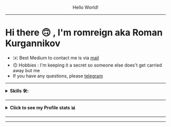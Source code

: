 <p align="center">
   Hello World!
</p>


---

# Hi there 🙃 , I'm romreign aka Roman Kurgannikov


- ✉️ Best Medium to contact me is via [mail](mailto:rkurgannikov1cpp@gmail.com)
- 🙃 Hobbies : I'm keeping it a secret so someone else does't get carried away but me
- If you have any questions, please [telegram](https://t.me/h3raDoreNa)

---


<details><summary><strong>Skills 🛠:</strong></summary>
<br />

Programming languages :

[![C++](https://img.shields.io/badge/C%2B%2B-%23434C5E?style=for-the-badge&logo=C%2B%2B&labelColor=%23800000)](https://en.wikipedia.org/wiki/C%2B%2B)
[![C](https://img.shields.io/badge/%20-C--language-%23434C5E?style=for-the-badge&logo=c&%2B%2B&labelColor=%23A8B9CC&logoColor=black)](https://en.wikipedia.org/wiki/C_(programming_language))

Frameworks and tools :

[![Qt](https://img.shields.io/badge/Qt-%23434C5E?style=for-the-badge&logo=Qt&labelColor=%2341CD52&logoColor=white)](https://www.qt.io)
[![gcc](src/badges/gcc_shield.svg)](https://gcc.gnu.org)
[![llvm](https://img.shields.io/badge/LLVM-%23434C5E?style=for-the-badge&logo=llvm&labelColor=%23262D3A&logoColor=white)](https://llvm.org)
[![doxygen](src/badges/doxygen_shield.svg)](https://doxygen.nl)

Documentation:

[![markdown](https://img.shields.io/badge/markdown-%23434C5E?style=for-the-badge&logo=Markdown&labelColor=black&logoColor=white)](https://en.wikipedia.org/wiki/Markdown)

Debugging

[![gdb](./src/badges/gdb_shield.svg)](https://www.sourceware.org/gdb/)
[![lldb](https://img.shields.io/badge/LLDB-%23434C5E?style=for-the-badge&logo=llvm&labelColor=%23262D3A&logoColor=white)](https://lldb.llvm.org)

Version Control

[![Git](https://img.shields.io/badge/Git-%23434C5E?style=for-the-badge&logo=git&labelColor=%23F05032&logoColor=white)](https://git-scm.com)


Data Base:

[![MySQL](https://img.shields.io/badge/MySQL-%23434C5E?style=for-the-badge&logo=MySQL&labelColor=%234479A1&logoColor=black)](https://www.mysql.com)


Operating System:

[![Ubuntu](https://img.shields.io/badge/Ubuntu-E95420?style=for-the-badge&logo=ubuntu&logoColor=white)](https://en.wikipedia.org/wiki/Ubuntu)
[![MacOS](https://img.shields.io/badge/Macos-%23434C5E?style=for-the-badge&logo=apple&labelColor=white&logoColor=black)](https://en.wikipedia.org/wiki/MacOS)

Terminal and Shells:

[![iterm-2](https://img.shields.io/badge/iterm2-%23434C5E?style=for-the-badge&logo=iTerm2&labelColor=black&logoColor=white)](https://en.wikipedia.org/wiki/ITerm2)
[![bash](https://img.shields.io/badge/Bash-%23434C5E?style=for-the-badge&logo=GNU%20Bash&labelColor=%234EAA25&logoColor=black)](https://en.wikipedia.org/wiki/Bash_(Unix_shell))

Text Editor/Ide

![CLion](https://img.shields.io/badge/CLion-black?style=for-the-badge&logo=clion&logoColor=white)


</details>

---

<details><summary><strong>Click to see my Profile stats 📊</strong></summary>
<br />
<!-- | -->
 <a href="https://github.com/romreign/github-readme-stats"><img align="center" src="https://github-readme-stats.vercel.app/api?username=romreign&show_icons=true&include_all_commits=true&theme=buefy&hide_border=true" alt="Roman's github stats" /></a> | <a href="https://github.com/anuraghazra/github-readme-stats"><img align="center" src="https://github-readme-stats.vercel.app/api/top-langs/?username=romreign&layout=compact&theme=buefy&hide_border=true" /></a> 
<!--  | -->
<!-- | ------------- | ------------- | -->

[//]: # (</a>)

</p>

**NOTE** : the above data (Most Used Languages) does not indicate my skill level or something like that, it's a GitHub
metric of which languages I have the most code on GitHub
</details>

 ----

 ----
<a href= mailto:rkurgannikov1cpp@gmail.com>
<img src= "https://img.shields.io/badge/Gmail-D14836?style=for-the-badge&logo=gmail&logoColor=white" alt=""/>
</a>
